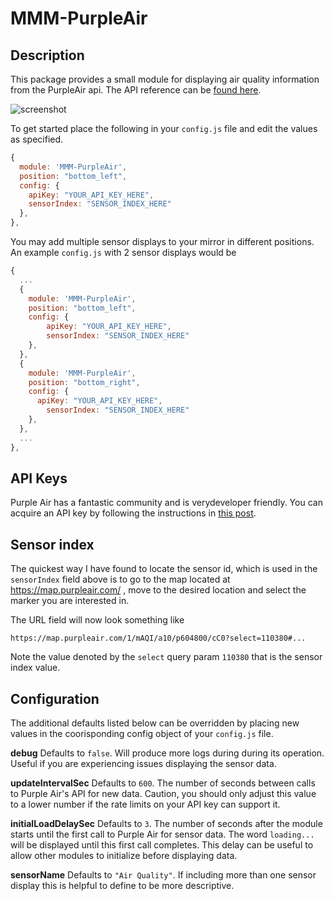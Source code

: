 # MMM-PurpleAir

## Description
This package provides a small module for displaying air quality information from the PurpleAir api. The API reference can be [found here](https://api.purpleair.com/).

![screenshot](screenshot.png)

To get started place the following in your `config.js` file and edit the values as specified.
```js
{
  module: 'MMM-PurpleAir',
  position: "bottom_left",
  config: {
    apiKey: "YOUR_API_KEY_HERE",
    sensorIndex: "SENSOR_INDEX_HERE"
  },
},
```

You may add multiple sensor displays to your mirror in different positions. An example `config.js` with 2 sensor displays would be 
```js
{
  ...
  {
    module: 'MMM-PurpleAir',
    position: "bottom_left",
    config: {
        apiKey: "YOUR_API_KEY_HERE",
        sensorIndex: "SENSOR_INDEX_HERE"
    },
  },
  {
    module: 'MMM-PurpleAir',
    position: "bottom_right",
    config: {
      apiKey: "YOUR_API_KEY_HERE",
        sensorIndex: "SENSOR_INDEX_HERE"
    },
  },
  ...
},
```


## API Keys
Purple Air has a fantastic community and is verydeveloper friendly. You can acquire an API key by following the instructions in [this post](https://community.purpleair.com/t/making-api-calls-with-the-purpleair-api/180).

## Sensor index
The quickest way I have found to locate the sensor id, which is used in the `sensorIndex` field above is to go to the map located at https://map.purpleair.com/ , move to the desired location and select the marker you are interested in. 

The URL field will now look something like 
```
https://map.purpleair.com/1/mAQI/a10/p604800/cC0?select=110380#...
```
Note the value denoted by the `select` query param `110380` that is the sensor index value.

## Configuration
The additional defaults listed below can be overridden by placing new values in the coorisponding config object of your `config.js` file.

**debug** Defaults to `false`. Will produce more logs during during its operation. Useful if you are experiencing issues displaying the sensor data.

**updateIntervalSec** Defaults to `600`. The number of seconds between calls to Purple Air's API for new data. Caution, you should only adjust this value to a lower number if the rate limits on your API key can support it. 

**initialLoadDelaySec** Defaults to `3`. The number of seconds after the module starts until the first call to Purple Air for sensor data. The word `loading...` will be displayed until this first call completes. This delay can be useful to allow other modules to initialize before displaying data.

**sensorName** Defaults to `"Air Quality"`.  If including more than one sensor display this is helpful to define to be more descriptive. 
